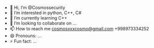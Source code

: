 - 👋 Hi, I’m @Cosmossecurity
- 👀 I’m interested in python, C++, C#
- 🌱 I’m currently learning C++
- 💞️ I’m looking to collaborate on ...
- 📫 How to reach me cosmosxxxcosmo@gmail.com +998973334252
- 😄 Pronouns: ...
- ⚡ Fun fact: ...

<!---
Cosmossecurity/Cosmossecurity is a ✨ special ✨ repository because its `README.md` (this file) appears on your GitHub profile.
You can click the Preview link to take a look at your changes.
--->
